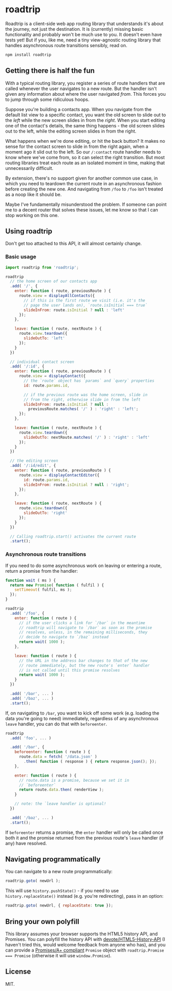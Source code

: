 # roadtrip

Roadtrip is a client-side web app routing library that understands it's about the journey, not just the destination. It is (currently) missing basic functionality and probably won't be much use to you. It doesn't even have tests yet! But if you, like me, need a tiny view-agnostic routing library that handles asynchronous route transitions sensibly, read on.

```bash
npm install roadtrip
```


## Getting there is half the fun

With a typical routing library, you register a series of route handlers that are called whenever the user navigates to a new route. But the handler isn't given any information about where the user navigated *from*. This forces you to jump through some ridiculous hoops.

Suppose you're building a contacts app. When you navigate from the default list view to a specific contact, you want the old screen to slide out to the *left* while the new screen slides in from the *right*. When you start editing one of the contact's details, the same thing happens - the old screen slides out to the left, while the editing screen slides in from the right.

What happens when we're done editing, or hit the back button? It makes no sense for the contact screen to slide in from the right again, when a moment ago it slid out to the left. So our `/:contact` route handler needs to know where we've come from, so it can select the right transition. But most routing libraries treat each route as an isolated moment in time, making that unnecessarily difficult.

By extension, there's no support given for another common use case, in which you need to teardown the current route in an asynchronous fashion before creating the new one. And navigating from `/foo` to `/foo` isn't treated as a noop like it should be.

Maybe I've fundamentally misunderstood the problem. If someone can point me to a decent router that solves these issues, let me know so that I can stop working on this one.


## Using roadtrip

Don't get too attached to this API, it will almost certainly change.


### Basic usage

```js
import roadtrip from 'roadtrip';

roadtrip
  // the home screen of our contacts app
  .add( '/', {
    enter: function ( route, previousRoute ) {
      route.view = displayAllContacts({
      	// if this is the first route we visit (i.e. it's the
      	// page the user lands on), `route.isInitial === true`
      	slideInFrom: route.isInitial ? null : 'left'
      });
    },

    leave: function ( route, nextRoute ) {
      route.view.teardown({
      	slideOutTo: 'left'
      });
    }
  })

  // individual contact screen
  .add( '/:id', {
    enter: function ( route, previousRoute ) {
      route.view = displayContact({
      	// the `route` object has `params` and `query` properties
      	id: route.params.id,

      	// if the previous route was the home screen, slide in
      	// from the right, otherwise slide in from the left
      	slideInFrom: route.isInitial ? null :
      	  previousRoute.matches( '/' ) : 'right' : 'left';
      });
    },

    leave: function ( route, nextRoute ) {
      route.view.teardown({
      	slideOutTo: nextRoute.matches( '/' ) : 'right' : 'left'
      });
    }
  })

  // the editing screen
  .add( '/:id/edit', {
    enter: function ( route, previousRoute ) {
      route.view = displayContactEditor({
      	id: route.params.id,
        slideInFrom: route.isInitial ? null : 'right';
      });
    },

    leave: function ( route, nextRoute ) {
      route.view.teardown({
      	slideOutTo: 'right'
      });
    }
  })

  // Calling roadtrip.start() activates the current route
  .start();
```

### Asynchronous route transitions

If you need to do some asynchronous work on leaving or entering a route, return a promise from the handler:

```js
function wait ( ms ) {
  return new Promise( function ( fulfil ) {
    setTimeout( fulfil, ms );
  });
}

roadtrip
  .add( '/foo', {
    enter: function ( route ) {
      // if the user clicks a link for `/bar` in the meantime
      // roadtrip will navigate to `/bar` as soon as the promise
      // resolves, unless, in the remaining milliseconds, they
      // decide to navigate to `/baz` instead
      return wait( 1000 );
    },

    leave: function ( route ) {
      // the URL in the address bar changes to that of the new
      // route immediately, but the new route's `enter` handler
      // is not called until this promise resolves
      return wait( 1000 );
    }
  })

  .add( '/bar', ... )
  .add( '/baz', ... )
  .start();
```

If, on navigating to `/bar`, you want to kick off some work (e.g. loading the data you're going to need) immediately, regardless of any asynchronous `leave` handler, you can do that with `beforeenter`.

```js
roadtrip
  .add( 'foo', ... )

  .add( '/bar', {
    beforeenter: function ( route ) {
      route.data = fetch( '/data.json' )
        .then( function ( response ) { return response.json(); });
    },

    enter: function ( route ) {
      // route.data is a promise, because we set it in
      // `beforeenter`
      return route.data.then( renderView );
    }

    // note: the `leave handler is optional!
  })

  .add( '/baz', ... )
  .start();
```

If `beforeenter` returns a promise, the `enter` handler will only be called once both it and the promise returned from the previous route's `leave` handler (if any) have resolved.

## Navigating programmatically

You can navigate to a new route programmatically:

```js
roadtrip.goto( newUrl );
```

This will use `history.pushState()` - if you need to use `history.replaceState()` instead (e.g. you're redirecting), pass in an option:

```js
roadtrip.goto( newUrl, { replaceState: true });
```


## Bring your own polyfill

This library assumes your browser supports the HTML5 history API, and Promises. You can polyfill the history API with [devote/HTML5-History-API](https://github.com/devote/HTML5-History-API) (I haven't tried this, would welcome feedback from anyone who has), and you can provide a [Promises/A+ compliant](https://promisesaplus.com/) `Promise` object with `roadtrip.Promise === Promise` (otherwise it will use `window.Promise`).



## License

MIT.
